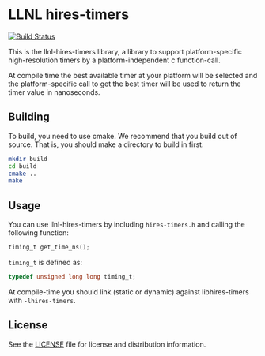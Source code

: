 # LLNL hires-timers

[![Build Status](https://travis-ci.org/alehaa/hrtimer.svg)](https://travis-ci.org/alehaa/hrtimer)

This is the llnl-hires-timers library, a library to support platform-specific
high-resolution timers by a platform-independent c function-call.

At compile time the best available timer at your platform will be selected and
the platform-specific call to get the best timer will be used to return the
timer value in nanoseconds.



## Building

To build, you need to use cmake. We recommend that you build out of source. That
is, you should make a directory to build in first.

```sh
mkdir build
cd build
cmake ..
make
```



## Usage

You can use llnl-hires-timers by including `hires-timers.h` and calling the following
function:
```C
timing_t get_time_ns();
```

`timing_t` is defined as:
```C
typedef unsigned long long timing_t;
```

At compile-time you should link (static or dynamic) against libhires-timers with
`-lhires-timers`.



## License

See the [LICENSE](LICENSE.md) file for license and distribution information.
